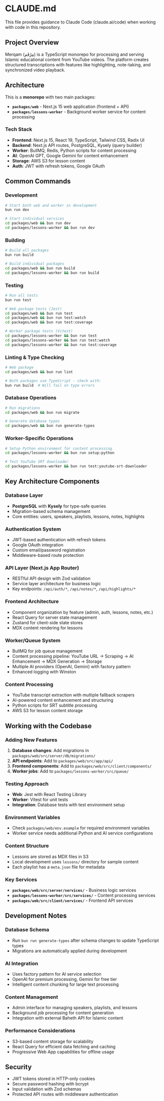 # CLAUDE.md

This file provides guidance to Claude Code (claude.ai/code) when working with code in this repository.

## Project Overview

Merqam (مِرْقَم) is a TypeScript monorepo for processing and serving Islamic educational content from YouTube videos. The platform creates structured transcriptions with features like highlighting, note-taking, and synchronized video playback.

## Architecture

This is a **monorepo** with two main packages:

- **`packages/web`** - Next.js 15 web application (frontend + API)
- **`packages/lessons-worker`** - Background worker service for content processing

### Tech Stack
- **Frontend**: Next.js 15, React 19, TypeScript, Tailwind CSS, Radix UI
- **Backend**: Next.js API routes, PostgreSQL, Kysely (query builder)
- **Worker**: BullMQ, Redis, Python scripts for content processing
- **AI**: OpenAI GPT, Google Gemini for content enhancement
- **Storage**: AWS S3 for lesson content
- **Auth**: JWT with refresh tokens, Google OAuth

## Common Commands

### Development
```bash
# Start both web and worker in development
bun run dev

# Start individual services
cd packages/web && bun run dev
cd packages/lessons-worker && bun run dev
```

### Building
```bash
# Build all packages
bun run build

# Build individual packages
cd packages/web && bun run build
cd packages/lessons-worker && bun run build
```

### Testing
```bash
# Run all tests
bun run test

# Web package tests (Jest)
cd packages/web && bun run test
cd packages/web && bun run test:watch
cd packages/web && bun run test:coverage

# Worker package tests (Vitest)
cd packages/lessons-worker && bun run test
cd packages/lessons-worker && bun run test:watch
cd packages/lessons-worker && bun run test:coverage
```

### Linting & Type Checking
```bash
# Web package
cd packages/web && bun run lint

# Both packages use TypeScript - check with:
bun run build  # Will fail on type errors
```

### Database Operations
```bash
# Run migrations
cd packages/web && bun run migrate

# Generate database types
cd packages/web && bun run generate-types
```

### Worker-Specific Operations
```bash
# Setup Python environment for content processing
cd packages/lessons-worker && bun run setup:python

# Test YouTube SRT downloader
cd packages/lessons-worker && bun run test:youtube-srt-downloader
```

## Key Architecture Components

### Database Layer
- **PostgreSQL** with **Kysely** for type-safe queries
- Migration-based schema management
- Core entities: users, speakers, playlists, lessons, notes, highlights

### Authentication System
- JWT-based authentication with refresh tokens
- Google OAuth integration
- Custom email/password registration
- Middleware-based route protection

### API Layer (Next.js App Router)
- RESTful API design with Zod validation
- Service layer architecture for business logic
- Key endpoints: `/api/auth/*`, `/api/notes/*`, `/api/highlights/*`

### Frontend Architecture
- Component organization by feature (admin, auth, lessons, notes, etc.)
- React Query for server state management
- Zustand for client-side state stores
- MDX content rendering for lessons

### Worker/Queue System
- BullMQ for job queue management
- Content processing pipeline: YouTube URL → Scraping → AI Enhancement → MDX Generation → Storage
- Multiple AI providers (OpenAI, Gemini) with factory pattern
- Enhanced logging with Winston

### Content Processing
- YouTube transcript extraction with multiple fallback scrapers
- AI-powered content enhancement and structuring
- Python scripts for SRT subtitle processing
- AWS S3 for lesson content storage

## Working with the Codebase

### Adding New Features
1. **Database changes**: Add migrations in `packages/web/src/server/db/migrations/`
2. **API endpoints**: Add to `packages/web/src/app/api/`
3. **Frontend components**: Add to `packages/web/src/client/components/`
4. **Worker jobs**: Add to `packages/lessons-worker/src/queue/`

### Testing Approach
- **Web**: Jest with React Testing Library
- **Worker**: Vitest for unit tests
- **Integration**: Database tests with test environment setup

### Environment Variables
- Check `packages/web/env.example` for required environment variables
- Worker service needs additional Python and AI service configurations

### Content Structure
- Lessons are stored as MDX files in S3
- Local development uses `lessons/` directory for sample content
- Each playlist has a `meta.json` file for metadata

### Key Services
- **`packages/web/src/server/services/`** - Business logic services
- **`packages/lessons-worker/src/services/`** - Content processing services
- **`packages/web/src/client/services/`** - Frontend API services

## Development Notes

### Database Schema
- Run `bun run generate-types` after schema changes to update TypeScript types
- Migrations are automatically applied during development

### AI Integration
- Uses factory pattern for AI service selection
- OpenAI for premium processing, Gemini for free tier
- Intelligent content chunking for large text processing

### Content Management
- Admin interface for managing speakers, playlists, and lessons
- Background job processing for content generation
- Integration with external Baheth API for Islamic content

### Performance Considerations
- S3-based content storage for scalability
- React Query for efficient data fetching and caching
- Progressive Web App capabilities for offline usage

## Security
- JWT tokens stored in HTTP-only cookies
- Secure password hashing with bcrypt
- Input validation with Zod schemas
- Protected API routes with middleware authentication